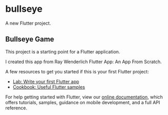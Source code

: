 # bullseye

A new Flutter project.

## Bullseye Game

This project is a starting point for a Flutter application.

I created this app from Ray Wenderlich Flutter App: An App From Scratch.

A few resources to get you started if this is your first Flutter project:

- [Lab: Write your first Flutter app](https://flutter.dev/docs/get-started/codelab)
- [Cookbook: Useful Flutter samples](https://flutter.dev/docs/cookbook)

For help getting started with Flutter, view our
[online documentation](https://flutter.dev/docs), which offers tutorials,
samples, guidance on mobile development, and a full API reference.
